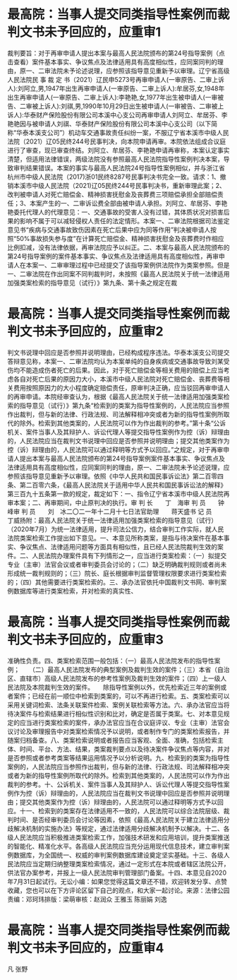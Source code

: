 # 最高院：当事人提交同类指导性案例而裁判文书未予回应的，应重审1

裁判要旨：对于再审申请人提出本案与最高人民法院颁布的第24号指导案例（点击查看）案件基本事实、争议焦点及法律适用具有高度相似性，应同案同判的理由，原一、二审法院未予论述说理，应参照该指导意见重新予以审理。辽宁省高级人民法院民 事 裁 定 书（2021）辽民申5273号再审申请人(一审原告、二审上诉人):刘阿立,男,1947年出生再审申请人(一审原告、二审上诉人):牟居芬,女,1948年出生再审申请人(一审原告、二审上诉人):李艳艳,女,1977年出生被申请人(一审被告、二审被上诉人):刘祺,男,1990年10月29日出生被申请人(一审被告、二审被上诉人):华泰财产保险股份有限公司本溪中心支公司再审申请人刘阿立、牟居芬、李艳艳因与被申请人刘祺、华泰财产保险股份有限公司本溪中心支公司（以下简称“华泰本溪支公司”）机动车交通事故责任纠纷一案，不服辽宁省本溪市中级人民法院（2021）辽05民终244号民事判决，向本院申请再审。本院依法组成合议庭进行了审查，现已审查终结。刘阿立、牟居芬、李艳艳申请再审称，本案认定事实清楚，但适用法律错误，两级法院没有参照最高人民法院指导性案例判决本案，导致审判结果错误。本案的事实与最高人民法院24号指导性案例相似，并与浙江省杭州市中级人民法院（2017)浙01民终8287号民事判决书完全一致。请求：1、撤销本溪市中级人民法院（2021)辽05民终244号民事判决书，重新审理此案；2、改判被申请人对死亡赔偿金、精神损害抚慰金及丧葬费三项赔偿承担全部赔偿责任；3、本案产生的一、二审诉讼费全部由被申请人承担。刘阿立、牟居芬、李艳艳委托代理人的代理意见：一、交通事故的受害人没有过错，其体质状况对损害后果的影响不属于可以减轻侵权人责任的法定情形。本案一、二审法院根据司法鉴定意见书“疾病与交通事故致伤因素在死亡后果中应为同等作用”判决被申请人按照“50%事故损失参与度”在计算死亡赔偿金、精神损害抚慰金及丧葬费时作相应比例扣减，没有法律依据，再审法院应予以纠正。二、本案与最高人民法院颁布的第24号指导案例的案件基本事实、争议焦点及法律适用具有高度相似性，再审申请人在本案一、二审审理过程中已经提交了该指导案例供法院作为类案参照。但是一、二审法院在作出同案不同判裁判时，未按照《最高人民法院关于统一法律适用加强类案检索的指导意见（试行）》第九条、第十条之规定在裁

# 最高院：当事人提交同类指导性案例而裁判文书未予回应的，应重审2

判文书说理中回应是否参照并说明理由，已经构成程序违法。华泰本溪支公司提交答辩意见称，本案一、二审法院均认为本案单纯的自身疾病或交通事故导致刘某受伤均不能造成伤者死亡的后果。因此，对于死亡赔偿金等相关费用的赔偿上应当考虑各自对死亡后果的原因力大小，本溪市中级人民法院对死亡赔偿金、丧葬费等相关费用按照原因力的大小程度确定赔偿责任，原审判决正确，应当驳回再审申请人的再审申请。本院经审查认为，根据《最高人民法院关于统一法律适用加强类案检索的指导意见（试行）》第九条“检索到的类案为指导性案例的，人民法院应当参照作出裁判，但与新的法律、行政法规、司法解释相冲突或者为新的指导性案例所取代的除外。检索到其他类案的，人民法院可以作为作出裁判的参考。”第十条“公诉机关、案件当事人及其辩护人、诉讼代理人等提交指导性案例作为控（诉）辩理由的，人民法院应当在裁判文书说理中回应是否参照并说明理由；提交其他类案作为控（诉）辩理由的，人民法院可以通过释明等方式予以回应。”之规定，对于再审申请人提出本案与最高人民法院颁布的第24号指导案例案件基本事实、争议焦点及法律适用具有高度相似性，应同案同判的理由，原一、二审法院未予论述说理，应参照该指导意见重新予以审理。依照《中华人民共和国民事诉讼法》第二百零四条、第二百零六条，《最高人民法院关于适用中华人民共和国民事诉讼法的解释》第三百九十五条第一款的规定，裁定如下：一、指令辽宁省本溪市中级人民法院再审本案；二、再审期间，中止原判决的执行。审 判 长　　丁　海审 判 员　　钟　峰审 判 员　　刘　冰二〇二一年十二月十七日法官助理　　蒋天盛书 记 员　　丁威扬附：最高人民法院关于统一法律适用加强类案检索的指导意见（试行）（2020年7月）为统一法律适用，提升司法公信力，结合审判工作实际，就人民法院类案检索工作提出如下意见。一、本意见所称类案，是指与待决案件在基本事实、争议焦点、法律适用问题等方面具有相似性，且已经人民法院裁判生效的案件。二、人民法院办理案件具有下列情形之一，应当进行类案检索：（一）拟提交专业（主审）法官会议或者审判委员会讨论的；（二）缺乏明确裁判规则或者尚未形成统一裁判规则的；（三）院长、庭长根据审判监督管理权限要求进行类案检索的；（四）其他需要进行类案检索的。三、承办法官依托中国裁判文书网、审判案例数据库等进行类案检索，并对检索的真实性、

# 最高院：当事人提交同类指导性案例而裁判文书未予回应的，应重审3

准确性负责。四、类案检索范围一般包括：（一）最高人民法院发布的指导性案例；　　（二）最高人民法院发布的典型案例及裁判生效的案件；（三）本省（自治区、直辖市）高级人民法院发布的参考性案例及裁判生效的案件；（四）上一级人民法院及本院裁判生效的案件。　　除指导性案例以外，优先检索近三年的案例或者案件；已经在前一顺位中检索到类案的，可以不再进行检索。五、类案检索可以采用关键词检索、法条关联案件检索、案例关联检索等方法。六、承办法官应当将待决案件与检索结果进行相似性识别和比对，确定是否属于类案。七、对本意见规定的应当进行类案检索的案件，承办法官应当在合议庭评议、专业（主审）法官会议讨论及审理报告中对类案检索情况予以说明，或者制作专门的类案检索报告，并随案归档备查。八、类案检索说明或者报告应当客观、全面、准确，包括检索主体、时间、平台、方法、结果，类案裁判要点以及待决案件争议焦点等内容，并对是否参照或者参考类案等结果运用情况予以分析说明。九、检索到的类案为指导性案例的，人民法院应当参照作出裁判，但与新的法律、行政法规、司法解释相冲突或者为新的指导性案例所取代的除外。检索到其他类案的，人民法院可以作为作出裁判的参考。十、公诉机关、案件当事人及其辩护人、诉讼代理人等提交指导性案例作为控（诉）辩理由的，人民法院应当在裁判文书说理中回应是否参照并说明理由；提交其他类案作为控（诉）辩理由的，人民法院可以通过释明等方式予以回应。十一、检索到的类案存在法律适用不一致的，人民法院可以综合法院层级、裁判时间、是否经审判委员会讨论等因素，依照《最高人民法院关于建立法律适用分歧解决机制的实施办法》等规定，通过法律适用分歧解决机制予以解决。十二、各级人民法院应当积极推进类案检索工作，加强技术研发和应用培训，提升类案推送的智能化、精准化水平。各高级人民法院应当充分运用现代信息技术，建立审判案例数据库，为全国统一、权威的审判案例数据库建设奠定坚实基础。十三、各级人民法院应当定期归纳整理类案检索情况，通过一定形式在本院或者辖区法院公开，供法官办案参考，并报上一级人民法院审判管理部门备案。十四、本意见自2020年7月31日起试行。无讼小编：如果您觉得这篇文章还不错，欢迎转发分享、点赞收藏，您也可以在下方评论区留下自己的观点，和大家一起讨论。来源：法律公园责编：邓珂玮排版：梁萌审核：赵润众 王雅玉 陈丽娟 刘逸

# 最高院：当事人提交同类指导性案例而裁判文书未予回应的，应重审4

凡 张野

